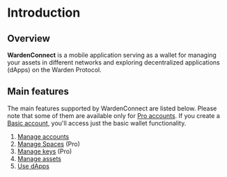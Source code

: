﻿---
sidebar_position: 1
---

# Introduction

## Overview

**WardenConnect** is a mobile application serving as a wallet for managing your assets in different networks and exploring decentralized applications (dApps) on the Warden Protocol.

## Main features

The main features supported by WardenConnect are listed below. Please note that some of them are available only for [Pro accounts](manage-accounts#create-a-pro-account). If you create a [Basic account](manage-accounts#create-a-basic-account), you'll access just the basic wallet functionality.

1. [Manage accounts](manage-accounts)
2. [Manage Spaces](manage-spaces) (Pro)
3. [Manage keys](manage-keys) (Pro)
4. [Manage assets](manage-assets)
5. [Use dApps](use-dapp)
